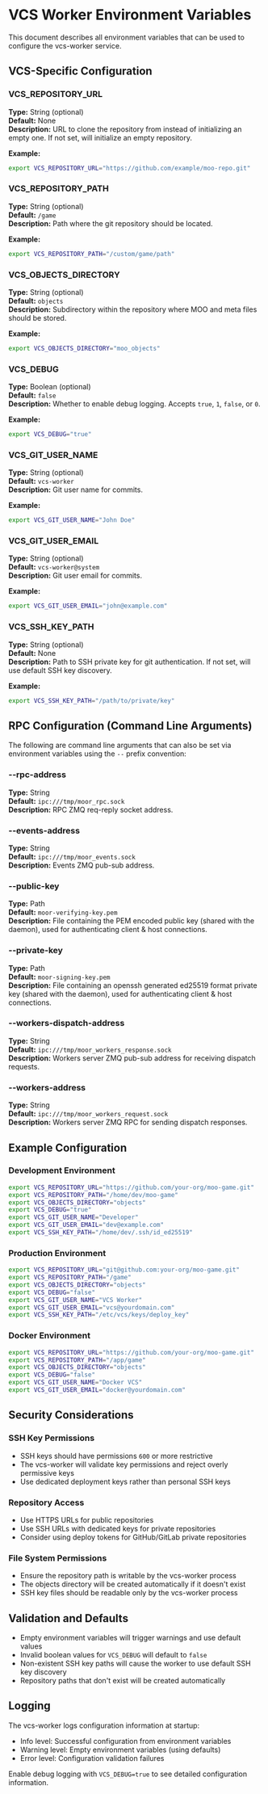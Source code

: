 # VCS Worker Environment Variables

This document describes all environment variables that can be used to configure the vcs-worker service.

## VCS-Specific Configuration

### VCS_REPOSITORY_URL
**Type:** String (optional)  
**Default:** None  
**Description:** URL to clone the repository from instead of initializing an empty one. If not set, will initialize an empty repository.

**Example:**
```bash
export VCS_REPOSITORY_URL="https://github.com/example/moo-repo.git"
```

### VCS_REPOSITORY_PATH
**Type:** String (optional)  
**Default:** `/game`  
**Description:** Path where the git repository should be located.

**Example:**
```bash
export VCS_REPOSITORY_PATH="/custom/game/path"
```

### VCS_OBJECTS_DIRECTORY
**Type:** String (optional)  
**Default:** `objects`  
**Description:** Subdirectory within the repository where MOO and meta files should be stored.

**Example:**
```bash
export VCS_OBJECTS_DIRECTORY="moo_objects"
```

### VCS_DEBUG
**Type:** Boolean (optional)  
**Default:** `false`  
**Description:** Whether to enable debug logging. Accepts `true`, `1`, `false`, or `0`.

**Example:**
```bash
export VCS_DEBUG="true"
```

### VCS_GIT_USER_NAME
**Type:** String (optional)  
**Default:** `vcs-worker`  
**Description:** Git user name for commits.

**Example:**
```bash
export VCS_GIT_USER_NAME="John Doe"
```

### VCS_GIT_USER_EMAIL
**Type:** String (optional)  
**Default:** `vcs-worker@system`  
**Description:** Git user email for commits.

**Example:**
```bash
export VCS_GIT_USER_EMAIL="john@example.com"
```

### VCS_SSH_KEY_PATH
**Type:** String (optional)  
**Default:** None  
**Description:** Path to SSH private key for git authentication. If not set, will use default SSH key discovery.

**Example:**
```bash
export VCS_SSH_KEY_PATH="/path/to/private/key"
```

## RPC Configuration (Command Line Arguments)

The following are command line arguments that can also be set via environment variables using the `--` prefix convention:

### --rpc-address
**Type:** String  
**Default:** `ipc:///tmp/moor_rpc.sock`  
**Description:** RPC ZMQ req-reply socket address.

### --events-address
**Type:** String  
**Default:** `ipc:///tmp/moor_events.sock`  
**Description:** Events ZMQ pub-sub address.

### --public-key
**Type:** Path  
**Default:** `moor-verifying-key.pem`  
**Description:** File containing the PEM encoded public key (shared with the daemon), used for authenticating client & host connections.

### --private-key
**Type:** Path  
**Default:** `moor-signing-key.pem`  
**Description:** File containing an openssh generated ed25519 format private key (shared with the daemon), used for authenticating client & host connections.

### --workers-dispatch-address
**Type:** String  
**Default:** `ipc:///tmp/moor_workers_response.sock`  
**Description:** Workers server ZMQ pub-sub address for receiving dispatch requests.

### --workers-address
**Type:** String  
**Default:** `ipc:///tmp/moor_workers_request.sock`  
**Description:** Workers server ZMQ RPC for sending dispatch responses.

## Example Configuration

### Development Environment
```bash
export VCS_REPOSITORY_URL="https://github.com/your-org/moo-game.git"
export VCS_REPOSITORY_PATH="/home/dev/moo-game"
export VCS_OBJECTS_DIRECTORY="objects"
export VCS_DEBUG="true"
export VCS_GIT_USER_NAME="Developer"
export VCS_GIT_USER_EMAIL="dev@example.com"
export VCS_SSH_KEY_PATH="/home/dev/.ssh/id_ed25519"
```

### Production Environment
```bash
export VCS_REPOSITORY_URL="git@github.com:your-org/moo-game.git"
export VCS_REPOSITORY_PATH="/game"
export VCS_OBJECTS_DIRECTORY="objects"
export VCS_DEBUG="false"
export VCS_GIT_USER_NAME="VCS Worker"
export VCS_GIT_USER_EMAIL="vcs@yourdomain.com"
export VCS_SSH_KEY_PATH="/etc/vcs/keys/deploy_key"
```

### Docker Environment
```bash
export VCS_REPOSITORY_URL="https://github.com/your-org/moo-game.git"
export VCS_REPOSITORY_PATH="/app/game"
export VCS_OBJECTS_DIRECTORY="objects"
export VCS_DEBUG="false"
export VCS_GIT_USER_NAME="Docker VCS"
export VCS_GIT_USER_EMAIL="docker@yourdomain.com"
```

## Security Considerations

### SSH Key Permissions
- SSH keys should have permissions `600` or more restrictive
- The vcs-worker will validate key permissions and reject overly permissive keys
- Use dedicated deployment keys rather than personal SSH keys

### Repository Access
- Use HTTPS URLs for public repositories
- Use SSH URLs with dedicated keys for private repositories
- Consider using deploy tokens for GitHub/GitLab private repositories

### File System Permissions
- Ensure the repository path is writable by the vcs-worker process
- The objects directory will be created automatically if it doesn't exist
- SSH key files should be readable only by the vcs-worker process

## Validation and Defaults

- Empty environment variables will trigger warnings and use default values
- Invalid boolean values for `VCS_DEBUG` will default to `false`
- Non-existent SSH key paths will cause the worker to use default SSH key discovery
- Repository paths that don't exist will be created automatically

## Logging

The vcs-worker logs configuration information at startup:
- Info level: Successful configuration from environment variables
- Warning level: Empty environment variables (using defaults)
- Error level: Configuration validation failures

Enable debug logging with `VCS_DEBUG=true` to see detailed configuration information.
